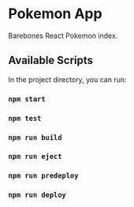 # Pokemon App

Barebones React Pokemon index.

## Available Scripts

In the project directory, you can run:

### `npm start`
### `npm test`
### `npm run build`
### `npm run eject`
### `npm run predeploy`
### `npm run deploy`